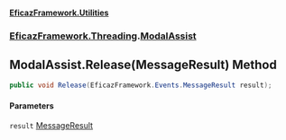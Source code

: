 #### [EficazFramework.Utilities](EficazFrameworkUtilities.md 'EficazFramework Utilities')
### [EficazFramework.Threading](EficazFrameworkUtilities.md#EficazFramework.Threading 'EficazFramework.Threading').[ModalAssist](EficazFramework.Threading/ModalAssist.md 'EficazFramework.Threading.ModalAssist')

## ModalAssist.Release(MessageResult) Method

```csharp
public void Release(EficazFramework.Events.MessageResult result);
```
#### Parameters

<a name='EficazFramework.Threading.ModalAssist.Release(EficazFramework.Events.MessageResult).result'></a>

`result` [MessageResult](EficazFramework.Events/MessageResult.md 'EficazFramework.Events.MessageResult')